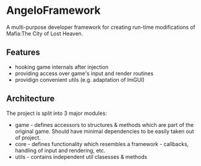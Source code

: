 # AngeloFramework
A multi-purpose developer framework for creating run-time modifications of Mafia:The City of Lost Heaven.

## Features
- hooking game internals after injection
- providing access over game's input and render routines
- providign convenient utils (e.g. adaptation of ImGUI)

## Architecture
The project is split into 3 major modules:
- game - defines accessors to structures & methods which are part of the original game. Should have minimal dependencies to be easily taken out of project.
- core - defines functionality which resembles a framework - callbacks, handling of input and rendering, etc.
- utils - contains independent util clasesses & methods